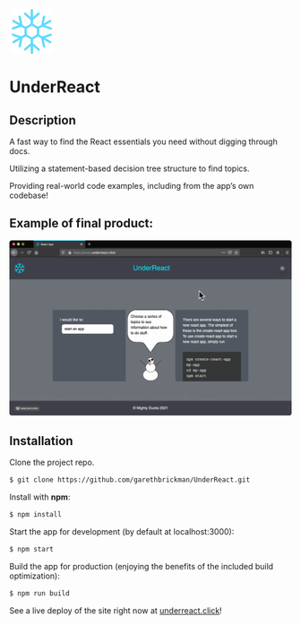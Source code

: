 <img src="./public/snowflake_color.png" width="80" height=auto /> 

# UnderReact

## Description

A fast way to find the React essentials you need without digging through docs.

Utilizing a statement-based decision tree structure to find topics.

Providing real-world code examples, including from the app’s own codebase!

## Example of final product:

<img src="./public/preview.gif" width="640" height=auto /> 

## Installation

Clone the project repo.

```bash
$ git clone https://github.com/garethbrickman/UnderReact.git
```

Install with **npm**:

```bash
$ npm install
```

Start the app for development (by default at localhost:3000):

```bash
$ npm start
```

Build the app for production (enjoying the benefits of the included build optimization):

```bash
$ npm run build
```

See a live deploy of the site right now at [underreact.click](https://www.underreact.click)!

